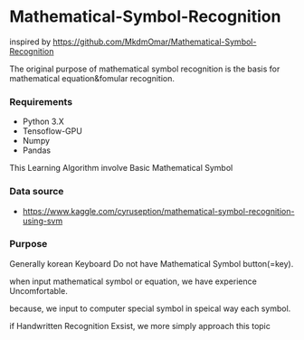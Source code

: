 # Mathematical-Symbol-Recognition

inspired by https://github.com/MkdmOmar/Mathematical-Symbol-Recognition

The original purpose of mathematical symbol recognition is the basis for mathematical equation&fomular recognition.

### Requirements
 * Python 3.X
 * Tensoflow-GPU
 * Numpy
 * Pandas

This Learning Algorithm involve Basic Mathematical Symbol 

### Data source
* https://www.kaggle.com/cyruseption/mathematical-symbol-recognition-using-svm

### Purpose

Generally korean Keyboard Do not have Mathematical Symbol button(=key).

 

when input mathematical symbol or equation, we have experience Uncomfortable.

 

because, we input to computer special symbol in speical way each symbol.

 

if Handwritten Recognition Exsist, we more simply approach this topic 
